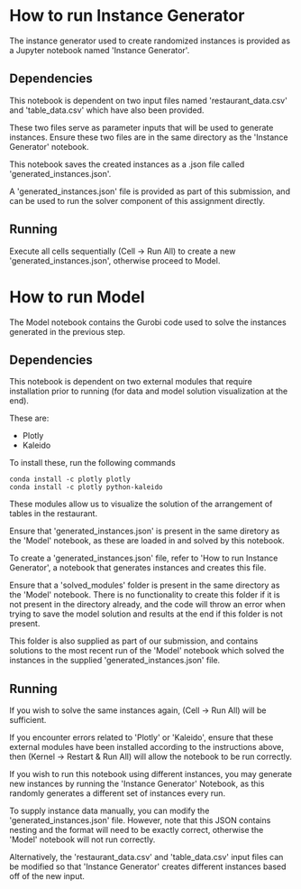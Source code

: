 # How to run Instance Generator
The instance generator used to create randomized instances is provided as a Jupyter notebook named 'Instance Generator'. 

## Dependencies
This notebook is dependent on two input files named 'restaurant_data.csv' and 'table_data.csv' which have also been provided.

These two files serve as parameter inputs that will be used to generate instances. Ensure these two files are in the same directory as the 'Instance Generator' notebook.

This notebook saves the created instances as a .json file called 'generated_instances.json'. 

A 'generated_instances.json' file is provided as part of this submission, and can be used to run the solver component of this assignment directly.

## Running
Execute all cells sequentially (Cell -> Run All) to create a new 'generated_instances.json', otherwise proceed to Model.


# How to run Model
The Model notebook contains the Gurobi code used to solve the instances generated in the previous step. 

## Dependencies
This notebook is dependent on two external modules that require installation prior to running (for data and model solution visualization at the end).

These are: 
- Plotly
- Kaleido

To install these, run the following commands
```
conda install -c plotly plotly
conda install -c plotly python-kaleido
```
These modules allow us to visualize the solution of the arrangement of tables in the restaurant. 

Ensure that 'generated_instances.json' is present in the same diretory as the 'Model' notebook, as these are loaded in and solved by this notebook. 

To create a 'generated_instances.json' file, refer to 'How to run Instance Generator', a notebook that generates instances and creates this file. 

Ensure that a 'solved_modules' folder is present in the same directory as the 'Model' notebook. 
There is no functionality to create this folder if it is not present in the directory already, and the code will throw an error when trying to save the model solution and results at the end if this folder is not present. 

This folder is also supplied as part of our submission, and contains solutions to the most recent run of the 'Model' notebook which solved the instances in the supplied 'generated_instances.json' file. 

## Running
If you wish to solve the same instances again, (Cell -> Run All) will be sufficient. 

If you encounter errors related to 'Plotly' or 'Kaleido', ensure that these external modules have been installed according to the instructions above, then (Kernel -> Restart & Run All) will allow the notebook to be run correctly. 

If you wish to run this notebook using different instances, you may generate new instances by running the 'Instance Generator' Notebook, as this randomly generates a different set of instances every run. 

To supply instance data manually, you can modify the 'generated_instances.json' file. However, note that this JSON contains nesting and the format will need to be exactly correct, otherwise the 'Model' notebook will not run correctly.

Alternatively, the 'restaurant_data.csv' and 'table_data.csv' input files can be modified so that 'Instance Generator' creates different instances based off of the new input.